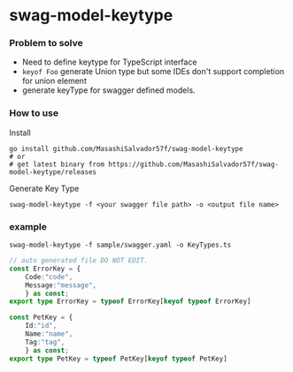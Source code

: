 # swag-model-keytype

### Problem to solve 
* Need to define keytype for TypeScript interface
* `keyof Foo` generate Union type but some IDEs don't support completion for union element
* generate keyType for swagger defined models. 

### How to use

Install
```
go install github.com/MasashiSalvador57f/swag-model-keytype
# or 
# get latest binary from https://github.com/MasashiSalvador57f/swag-model-keytype/releases
```

Generate Key Type
```
swag-model-keytype -f <your swagger file path> -o <output file name>
```

### example

```
swag-model-keytype -f sample/swagger.yaml -o KeyTypes.ts
```

```typescript
// auto generated file DO NOT EDIT.
const ErrorKey = {
	Code:"code",
	Message:"message",
	} as const;
export type ErrorKey = typeof ErrorKey[keyof typeof ErrorKey]

const PetKey = {
	Id:"id",
	Name:"name",
	Tag:"tag",
	} as const;
export type PetKey = typeof PetKey[keyof typeof PetKey]
```

